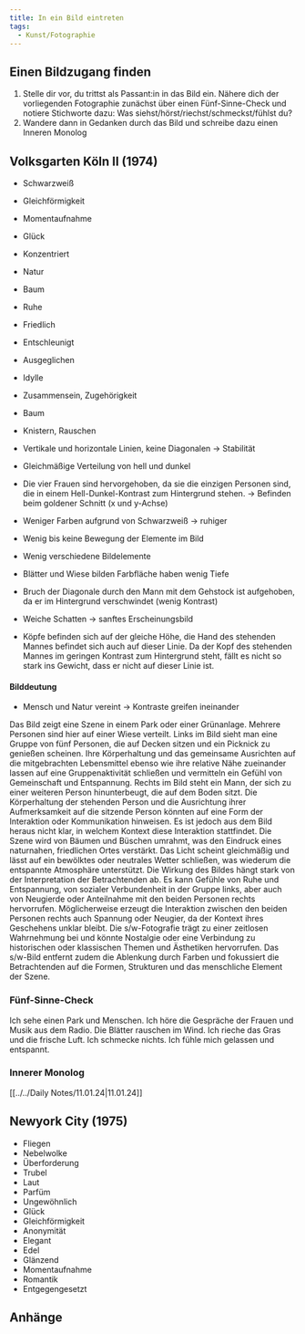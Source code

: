 ```yaml
---
title: In ein Bild eintreten
tags:
  - Kunst/Fotographie
---
```


## Einen Bildzugang finden

1. Stelle dir vor, du trittst als Passant:in in das Bild ein. Nähere dich der vorliegenden Fotographie zunächst über einen Fünf-Sinne-Check und notiere Stichworte dazu: Was siehst/hörst/riechst/schmeckst/fühlst du?
2. Wandere dann in Gedanken durch das Bild und schreibe dazu einen Inneren Monolog

## Volksgarten Köln II (1974)

- Schwarzweiß
- Gleichförmigkeit
- Momentaufnahme
- Glück
- Konzentriert
- Natur
- Baum
- Ruhe
- Friedlich
- Entschleunigt
- Ausgeglichen
- Idylle
- Zusammensein, Zugehörigkeit
- Baum
- Knistern, Rauschen

- Vertikale und horizontale Linien, keine Diagonalen → Stabilität
- Gleichmäßige Verteilung von hell und dunkel
- Die vier Frauen sind hervorgehoben, da sie die einzigen Personen sind, die in einem Hell-Dunkel-Kontrast zum Hintergrund stehen. → Befinden beim goldener Schnitt (x und y-Achse)
- Weniger Farben aufgrund von Schwarzweiß → ruhiger
- Wenig bis keine Bewegung der Elemente im Bild
- Wenig verschiedene Bildelemente
- Blätter und Wiese bilden Farbfläche haben wenig Tiefe
- Bruch der Diagonale durch den Mann mit dem Gehstock ist aufgehoben, da er im Hintergrund verschwindet (wenig Kontrast)
- Weiche Schatten → sanftes Erscheinungsbild
- Köpfe befinden sich auf der gleiche Höhe, die Hand des stehenden Mannes befindet sich auch auf dieser Linie. Da der Kopf des stehenden Mannes im geringen Kontrast zum Hintergrund steht, fällt es nicht so stark ins Gewicht, dass er nicht auf dieser Linie ist.

#### Bilddeutung

- Mensch und Natur vereint → Kontraste greifen ineinander

Das Bild zeigt eine Szene in einem Park oder einer Grünanlage. Mehrere Personen sind hier auf einer Wiese verteilt. Links im Bild sieht man eine Gruppe von fünf Personen, die auf Decken sitzen und ein Picknick zu genießen scheinen. Ihre Körperhaltung und das gemeinsame Ausrichten auf die mitgebrachten Lebensmittel ebenso wie ihre relative Nähe zueinander lassen auf eine Gruppenaktivität schließen und vermitteln ein Gefühl von Gemeinschaft und Entspannung. Rechts im Bild steht ein Mann, der sich zu einer weiteren Person hinunterbeugt, die auf dem Boden sitzt. Die Körperhaltung der stehenden Person und die Ausrichtung ihrer Aufmerksamkeit auf die sitzende Person könnten auf eine Form der Interaktion oder Kommunikation hinweisen. Es ist jedoch aus dem Bild heraus nicht klar, in welchem Kontext diese Interaktion stattfindet. Die Szene wird von Bäumen und Büschen umrahmt, was den Eindruck eines naturnahen, friedlichen Ortes verstärkt. Das Licht scheint gleichmäßig und lässt auf ein bewölktes oder neutrales Wetter schließen, was wiederum die entspannte Atmosphäre unterstützt. Die Wirkung des Bildes hängt stark von der Interpretation der Betrachtenden ab. Es kann Gefühle von Ruhe und Entspannung, von sozialer Verbundenheit in der Gruppe links, aber auch von Neugierde oder Anteilnahme mit den beiden Personen rechts hervorrufen. Möglicherweise erzeugt die Interaktion zwischen den beiden Personen rechts auch Spannung oder Neugier, da der Kontext ihres Geschehens unklar bleibt. Die s/w-Fotografie trägt zu einer zeitlosen Wahrnehmung bei und könnte Nostalgie oder eine Verbindung zu historischen oder klassischen Themen und Ästhetiken hervorrufen. Das s/w-Bild entfernt zudem die Ablenkung durch Farben und fokussiert die Betrachtenden auf die Formen, Strukturen und das menschliche Element der Szene.

### Fünf-Sinne-Check

Ich sehe einen Park und Menschen. Ich höre die Gespräche der Frauen und Musik aus dem Radio. Die Blätter rauschen im Wind. Ich rieche das Gras und die frische Luft. Ich schmecke nichts. Ich fühle mich gelassen und entspannt.

### Innerer Monolog

[[../../Daily Notes/11.01.24|11.01.24]]

## Newyork City (1975)

- Fliegen
- Nebelwolke
- Überforderung
- Trubel
- Laut
- Parfüm
- Ungewöhnlich
- Glück
- Gleichförmigkeit
- Anonymität
- Elegant
- Edel
- Glänzend
- Momentaufnahme
- Romantik
- Entgegengesetzt

## Anhänge